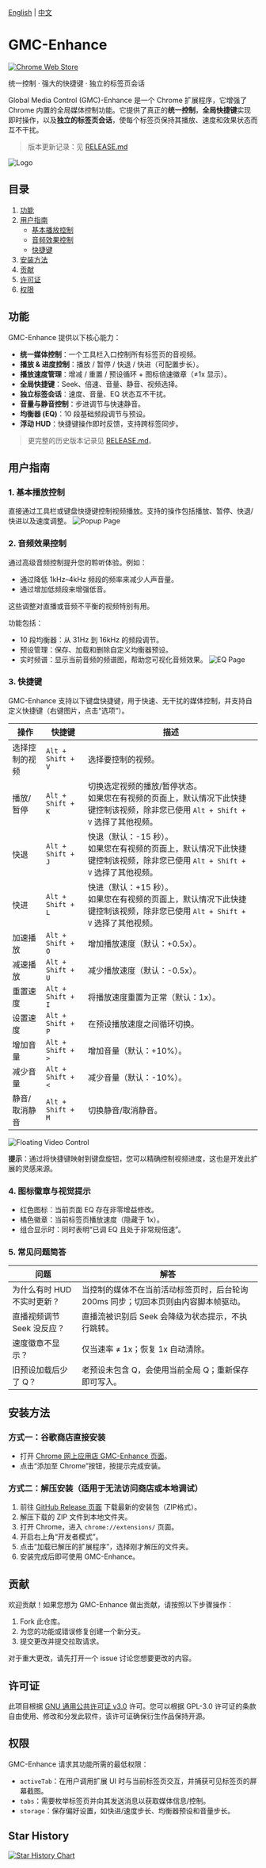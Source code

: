 [English](README_en.md) | [中文](README.md)

# GMC-Enhance

[![Chrome Web Store](https://img.shields.io/chrome-web-store/v/kibmlbbigjmpmfjpcjhlmimehchnamgi?label=Chrome%20Web%20Store&logo=googlechrome&logoColor=white)](https://chromewebstore.google.com/detail/kibmlbbigjmpmfjpcjhlmimehchnamgi)

统一控制 · 强大的快捷键 · 独立的标签页会话

Global Media Control (GMC)-Enhance 是一个 Chrome 扩展程序，它增强了 Chrome 内置的全局媒体控制功能。它提供了真正的**统一控制**，**全局快捷键**实现即时操作，以及**独立的标签页会话**，使每个标签页保持其播放、速度和效果状态而互不干扰。

> 版本更新记录：见 [RELEASE.md](RELEASE.md)

![Logo](docs/imgs/banner.png)

## 目录

1. [功能](#功能)
2. [用户指南](#用户指南)
   - [基本播放控制](#1-基本播放控制)
   - [音频效果控制](#2-音频效果控制)
   - [快捷键](#3-快捷键)
3. [安装方法](#安装方法)
4. [贡献](#贡献)
5. [许可证](#许可证)
6. [权限](#权限)


## 功能

GMC-Enhance 提供以下核心能力：

- **统一媒体控制**：一个工具栏入口控制所有标签页的音视频。
- **播放 & 进度控制**：播放 / 暂停 / 快退 / 快进（可配置步长）。
- **播放速度管理**：增减 / 重置 / 预设循环 + 图标倍速徽章（≠1x 显示）。
- **全局快捷键**：Seek、倍速、音量、静音、视频选择。
- **独立标签会话**：速度、音量、EQ 状态互不干扰。
- **音量与静音控制**：步进调节与快速静音。
- **均衡器 (EQ)**：10 段基础频段调节与预设。
- **浮动 HUD**：快捷键操作即时反馈，支持跨标签同步。

> 更完整的历史版本记录见 [RELEASE.md](RELEASE.md)。

## 用户指南

### 1. 基本播放控制

直接通过工具栏或键盘快捷键控制视频播放。支持的操作包括播放、暂停、快退/快进以及速度调整。
![Popup Page](docs/imgs/popup-page.png)

### 2. 音频效果控制

通过高级音频控制提升您的聆听体验。例如：

- 通过降低 1kHz–4kHz 频段的频率来减少人声音量。
- 通过增加低频段来增强低音。

这些调整对直播或音频不平衡的视频特别有用。

功能包括：
- 10 段均衡器：从 31Hz 到 16kHz 的频段调节。
- 预设管理：保存、加载和删除自定义均衡器预设。
- 实时频谱：显示当前音频的频谱图，帮助您可视化音频效果。
![EQ Page](docs/imgs/eq-function.png)

### 3. 快捷键

GMC-Enhance 支持以下键盘快捷键，用于快速、无干扰的媒体控制，并支持自定义快捷键（右键图片，点击“选项”）。

| 操作                  | 快捷键              | 描述                                                                                                      |
|-----------------------|---------------------|-----------------------------------------------------------------------------------------------------------|
| 选择控制的视频        | `Alt + Shift + V`   | 选择要控制的视频。                                                                                       |
| 播放/暂停             | `Alt + Shift + K`   | 切换选定视频的播放/暂停状态。<br>如果您在有视频的页面上，默认情况下此快捷键控制该视频，除非您已使用 `Alt + Shift + V` 选择了其他视频。 |
| 快退                  | `Alt + Shift + J`   | 快退（默认：-15 秒）。<br>如果您在有视频的页面上，默认情况下此快捷键控制该视频，除非您已使用 `Alt + Shift + V` 选择了其他视频。      |
| 快进                  | `Alt + Shift + L`   | 快进（默认：+15 秒）。<br>如果您在有视频的页面上，默认情况下此快捷键控制该视频，除非您已使用 `Alt + Shift + V` 选择了其他视频。       |
| 加速播放              | `Alt + Shift + O`   | 增加播放速度（默认：+0.5x）。                                                                            |
| 减速播放              | `Alt + Shift + U`   | 减少播放速度（默认：-0.5x）。                                                                            |
| 重置速度              | `Alt + Shift + I`   | 将播放速度重置为正常（默认：1x）。                                                                        |
| 设置速度              | `Alt + Shift + P`   | 在预设播放速度之间循环切换。                                                                             |
| 增加音量              | `Alt + Shift + >`   | 增加音量（默认：+10%）。                                                                                 |
| 减少音量              | `Alt + Shift + <`   | 减少音量（默认：-10%）。                                                                                 |
| 静音/取消静音         | `Alt + Shift + M`   | 切换静音/取消静音。                                                                                       |

![Floating Video Control](docs/imgs/video_float_card.gif)

**提示**：通过将快捷键映射到键盘旋钮，您可以精确控制视频进度，这也是开发此扩展的灵感来源。

### 4. 图标徽章与视觉提示

- 红色图标：当前页面 EQ 存在非零增益修改。
- 橘色徽章：当前标签页播放速度（隐藏于 1x）。
- 组合显示时：同时表明“已调 EQ 且处于非常规倍速”。

### 5. 常见问题简答

| 问题 | 解答 |
|------|------|
| 为什么有时 HUD 不实时更新？ | 当控制的媒体不在当前活动标签页时，后台轮询 200ms 同步；切回本页则由内容脚本帧驱动。 |
| 直播视频调节 Seek 没反应？ | 直播流被识别后 Seek 会降级为状态提示，不执行跳转。 |
| 速度徽章不显示？ | 仅当速率 ≠ 1x；恢复 1x 自动清除。 |
| 旧预设加载后少了 Q？ | 老预设未包含 Q，会使用当前全局 Q；重新保存即可写入。 |

## 安装方法

### 方式一：谷歌商店直接安装

- 打开 [Chrome 网上应用店 GMC-Enhance 页面](https://chromewebstore.google.com/detail/kibmlbbigjmpmfjpcjhlmimehchnamgi?utm_source=item-share-cb)。
- 点击“添加至 Chrome”按钮，按提示完成安装。

### 方式二：解压安装（适用于无法访问商店或本地调试）

1. 前往 [GitHub Release 页面](https://github.com/ZepengW/GMC-Enhance/releases) 下载最新的安装包（ZIP格式）。
2. 解压下载的 ZIP 文件到本地文件夹。
3. 打开 Chrome，进入 `chrome://extensions/` 页面。
4. 开启右上角“开发者模式”。
5. 点击“加载已解压的扩展程序”，选择刚才解压的文件夹。
6. 安装完成后即可使用 GMC-Enhance。

## 贡献

欢迎贡献！如果您想为 GMC-Enhance 做出贡献，请按照以下步骤操作：

1. Fork 此仓库。
2. 为您的功能或错误修复创建一个新分支。
3. 提交更改并提交拉取请求。

对于重大更改，请先打开一个 issue 讨论您想要更改的内容。

## 许可证

此项目根据 [GNU 通用公共许可证 v3.0](https://www.gnu.org/licenses/gpl-3.0.en.html) 许可。您可以根据 GPL-3.0 许可证的条款自由使用、修改和分发此软件，该许可证确保衍生作品保持开源。

## 权限

GMC-Enhance 请求其功能所需的最低权限：

- `activeTab`：在用户调用扩展 UI 时与当前标签页交互，并捕获可见标签页的屏幕截图。
- `tabs`：需要枚举标签页并向其发送消息以获取媒体信息/控制。
- `storage`：保存偏好设置，如快进/速度步长、均衡器预设和音量步长。

## Star History

[![Star History Chart](https://api.star-history.com/svg?repos=ZepengW/GMC-Enhance&type=Timeline)](https://www.star-history.com/#ZepengW/GMC-Enhance&Timeline)
